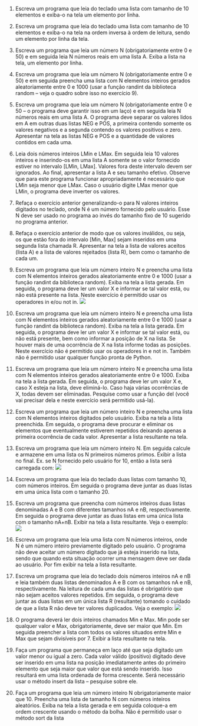 1. Escreva um programa que leia do teclado uma lista com tamanho de 10 elementos e exiba-o na tela um elemento por linha.

2. Escreva um programa que leia do teclado uma lista com tamanho de 10 elementos e exiba-o na tela na ordem inversa à ordem de leitura, sendo um elemento por linha da tela.

3. Escreva um programa que leia um número N (obrigatoriamente entre 0 e 50) e em seguida leia N números reais em uma lista A. Exiba a lista na tela, um elemento por linha.

4. Escreva um programa que leia um número N (obrigatoriamente entre 0 e 50) e em seguida preencha uma lista com N elementos inteiros gerados aleatoriamente entre 0 e 1000 (usar a função randint da biblioteca random – veja o quadro sobre isso no exercício 9).

5. Escreva um programa que leia um número N (obrigatoriamente entre 0 e 50 – o programa deve garantir isso em um laço) e em seguida leia N números reais em uma lista A. O programa deve separar os valores lidos em A em outras duas listas NEG e POS, a primeira contendo somente os valores negativos e a segunda contendo os valores positivos e zero. Apresentar na tela as listas NEG e POS e a quantidade de valores contidos em cada uma.

6. Leia dois números inteiros LMin e LMax. Em seguida leia 10 valores inteiros e inserindo-os em uma lista A somente se o valor fornecido estiver no intervalo [LMin, LMax]. Valores fora deste intervalo devem ser ignorados. Ao final, apresentar a lista A e seu tamanho efetivo. Observe que para este programa funcionar apropriadamente é necessário que LMin seja menor que LMax. Caso o usuário digite LMax menor que LMin, o programa deve inverter os valores.

7. Refaça o exercício anterior generalizando-o para N valores inteiros digitados no teclado, onde N é um número fornecido pelo usuário. Esse N deve ser usado no programa ao invés do tamanho fixo de 10 sugerido no programa anterior.

8. Refaça o exercício anterior de modo que os valores inválidos, ou seja, os que estão fora do intervalo [Min, Max] sejam inseridos em uma segunda lista chamada R. Apresentar na tela a lista de valores aceitos (lista A) e a lista de valores rejeitados (lista R), bem como o tamanho de cada um.

9. Escreva um programa que leia um número inteiro N e preencha uma lista com N elementos inteiros gerados aleatoriamente entre 0 e 1000 (usar a função randint da biblioteca random). Exiba na tela a lista gerada. Em seguida, o programa deve ler um valor X e informar se tal valor está, ou não está presente na lista. Neste exercício é permitido usar os operadores in e/ou not in.
<img src="https://raw.githubusercontent.com/t-silva/Academico/master/fatec/Python/Exerc%C3%ADcios/Lista%2011/Img/09.png"></img>

10. Escreva um programa que leia um número inteiro N e preencha uma lista com N elementos inteiros gerados aleatoriamente entre 0 e 1000 (usar a função randint da biblioteca random). Exiba na tela a lista gerada. Em seguida, o programa deve ler um valor X e informar se tal valor está, ou não está presente, bem como informar a posição de X na lista. Se houver mais de uma ocorrência de X na lista informe todas as posições. Neste exercício não é permitido usar os operadores in e not in. Também não é permitido usar qualquer função pronta de Python.

11. Escreva um programa que leia um número inteiro N e preencha uma lista com N elementos inteiros gerados aleatoriamente entre 0 e 1000. Exiba na tela a lista gerada. Em seguida, o programa deve ler um valor X e, caso X esteja na lista, deve eliminá-lo. Caso haja várias ocorrências de X, todas devem ser eliminadas. Pesquise como usar a função del (você vai precisar dela e neste exercício será permitido usá-la).

12. Escreva um programa que leia um número inteiro N e preencha uma lista com N elementos inteiros digitados pelo usuário. Exiba na tela a lista preenchida. Em seguida, o programa deve procurar e eliminar os elementos que eventualmente estiverem repetidos deixando apenas a primeira ocorrência de cada valor. Apresentar a lista resultante na tela.

13. Escreva um programa que leia um número inteiro N. Em seguida calcule e armazene em uma lista os N primeiros números primos. Exibir a lista no final. Ex. se N fornecido pelo usuário for 10, então a lista será carregada com:
<img src="https://raw.githubusercontent.com/t-silva/Academico/master/fatec/Python/Exerc%C3%ADcios/Lista%2011/Img/13.png"></img>

14. Escreva um programa que leia do teclado duas listas com tamanho 10, com números inteiros. Em seguida o programa deve juntar as duas listas em uma única lista com o tamanho 20.

15. Escreva um programa que preencha com números inteiros duas listas denominadas A e B com diferentes tamanhos nA e nB, respectivamente. Em seguida o programa deve juntar as duas listas em uma única lista com o tamanho nA+nB. Exibir na tela a lista resultante. Veja o exemplo:
<img src="https://raw.githubusercontent.com/t-silva/Academico/master/fatec/Python/Exerc%C3%ADcios/Lista%2011/Img/15.png"></img>

16. Escreva um programa que leia uma lista com N números inteiros, onde N é um número inteiro previamente digitado pelo usuário. O programa não deve aceitar um número digitado que já esteja inserido na lista, sendo que quando esta situação ocorrer uma mensagem deve ser dada ao usuário. Por fim exibir na tela a lista resultante.

17. Escreva um programa que leia do teclado dois números inteiros nA e nB e leia também duas listas denominados A e B com os tamanhos nA e nB, respectivamente. Na leitura de cada uma das listas é obrigatório que não sejam aceitos valores repetidos. Em seguida, o programa deve juntar as duas listas em um única lista R (resultante) tomando o cuidado de que a lista R não deve ter valores duplicados. Veja o exemplo:
<img src="https://raw.githubusercontent.com/t-silva/Academico/master/fatec/Python/Exerc%C3%ADcios/Lista%2011/Img/17.png"></img>
18. O programa deverá ler dois inteiros chamados Min e Max. Min pode ser qualquer valor e Max, obrigatoriamente, deve ser maior que Min. Em seguida preencher a lista com todos os valores situados entre Min e Max que sejam divisíveis por 7. Exibir a lista resultante na tela.

19. Faça um programa que permaneça em laço até que seja digitado um valor menor ou igual a zero. Cada valor válido (positivo) digitado deve ser inserido em uma lista na posição imediatamente antes do primeiro elemento que seja maior que valor que está sendo inserido. Isso resultará em uma lista ordenada de forma crescente. Será necessário usar o método insert da lista – pesquise sobre ele.

20. Faça um programa que leia um número inteiro N obrigatoriamente maior que 10. Preencha uma lista de tamanho N com números inteiros aleatórios. Exiba na tela a lista gerada e em seguida coloque-a em ordem crescente usando o método da bolha. Não é permitido usar o método sort da lista
